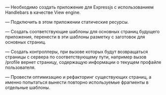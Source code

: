 — Необходимо создать приложение для Expressjs с использованием Handlebars в качестве View engine.

— Подключить в этом приложении статические ресурсы.

— Создать соответствующие шаблоны для основных страниц будущего приложения, перенести в эти шаблоны разметку с заготовок для основных страниц.

— Создать контроллеры, при вызове которых будут возвращаться страницы с сервера по соответствующему пути, например вызов /profile вернет страницу, содержащую информации о текущем профайле пользователя.

— Провести оптимизацию и рефакторинг существующих страниц, а именно попытаться вынести повторно используемые фрагменты в отдельные шаблоны.

